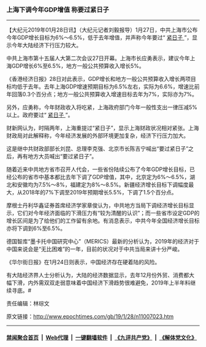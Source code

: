 ### 上海下调今年GDP增值 称要过紧日子
------------------------

<p>
 【大纪元2019年01月28日讯】（大纪元记者刘毅报导）1月27日，中共上海市公布今年GDP增长目标为6%～6.5%，低于去年增值，并声称今年要过“
 <a href="http://www.epochtimes.com/gb/tag/%E7%B4%A7%E6%97%A5%E5%AD%90.html">
  紧日子
 </a>
 ”，显示今年大陆经济下行压力较大。
</p>
<p>
 中共上海市第十五届人大第二次会议27日开幕。上海市长应勇表示，建议今年上海GDP增长6%至6.5%，地方一般公共预算收入增长5%。
</p>
<p>
 《香港经济日报》28日对此表示，GDP增长和地方一般公共预算收入增长两项目标均低于去年。去年上海GDP增速预期目标为6.5%左右，实际为6.6%，增速比前年回落0.3个百分点；地方一般公共预算收入增速目标去年为7%，实际亦为7%。
</p>
<p>
 另外，应勇称，今年财政收入将吃紧，上海政府部门今年一般性支出一律压减5%以上。政府要过“
 <a href="http://www.epochtimes.com/gb/tag/%E7%B4%A7%E6%97%A5%E5%AD%90.html">
  紧日子
 </a>
 ”。
</p>
<p>
 财新网认为，时隔两年，上海重提过“紧日子”，显示上海财政状况相对紧张。上海财政局对此解释称，今年经济发展的外部环境更加复杂，经济下行压力加大。
</p>
<p>
 这是继中共财政部部长刘昆、总理李克强、北京市长陈吉宁喊出“要过紧日子”之后，再有地方大员喊出“要过紧日子”。
</p>
<p>
 随着近来中共地方省市召开人代会，一些省份陆续公布了今年GDP增长目标，已经公布的省市中基本都比去年下调了GDP增值，其中，北京定为6%～6.5%，湖北和安徽均为7.5%～8%，福建定为8%～8.5%。新疆经济增长目标下调幅度最大，从2018年的7%下调至2019年预期增长5.5%，下调了1.5个百分点。
</p>
<p>
 摩根士丹利华鑫证券首席经济学家章俊认为，中共地方当局下调经济增长目标显示，它们对今年经济面临的下滑压力有“较为清醒的认识”；而一些省市设定GDP的增长区间是为了给他们的工作留有余地。有消息表示，中共今年全国经济增长目标亦将下调到6%至6.5%。
</p>
<p>
 德国智库“墨卡托中国研究中心”（MERICS）最新的分析认为，2019年的经济对于中国来说会是“无比困难”的一年，目前的状况对于中共当局来讲十分严峻。
</p>
<p>
 《华尔街日报》在1月24日则表示，中国经济存在硬着陆的风险。
</p>
<p>
 有大陆经济界人士分析认为，大陆的经济数据显示，去年12月份外贸、消费都大幅下滑，内外需双双走弱意味着中国经济下滑趋势很难避免，2019年上半年料继续寻底。#
</p>
<p>
 责任编辑：林琮文
</p>

原文链接：http://www.epochtimes.com/gb/19/1/28/n11007023.htm


------------------------
#### [禁闻聚合首页](https://github.com/gfw-breaker/banned-news/blob/master/README.md) &nbsp;|&nbsp; [Web代理](https://github.com/gfw-breaker/open-proxy/blob/master/README.md) &nbsp;|&nbsp; [一键翻墙软件](https://github.com/gfw-breaker/nogfw/blob/master/README.md) &nbsp;|&nbsp; [《九评共产党》](https://github.com/gfw-breaker/9ping.md/blob/master/README.md#九评之一评共产党是什么) &nbsp;|&nbsp; [《解体党文化》](https://github.com/gfw-breaker/jtdwh.md/blob/master/README.md#绪论)